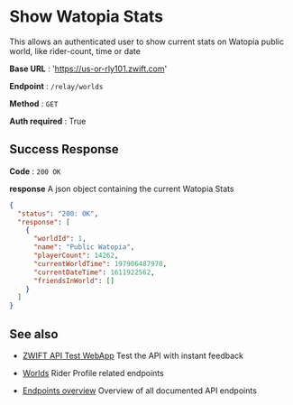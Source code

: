 # Show Watopia Stats

This allows an authenticated user to show current stats on Watopia public world, like rider-count, time or date

**Base URL** : 'https://us-or-rly101.zwift.com'

**Endpoint** : `/relay/worlds`

**Method** : `GET`

**Auth required** : True

## Success Response

**Code** : `200 OK`

**response**
A json object containing the current Watopia Stats

```json
{
  "status": "200: OK",
  "response": [
    {
      "worldId": 1,
      "name": "Public Watopia",
      "playerCount": 14262,
      "currentWorldTime": 197906487970,
      "currentDateTime": 1611922562,
      "friendsInWorld": []
    }
  ]
}
```

## See also

- [ZWIFT API Test WebApp](https://zwiftapi.strukturunion.de) Test the API with instant feedback

- [Worlds](../README.md#worlds) Rider Profile related endpoints

- [Endpoints overview](../README.md#known-endpoints) Overview of all documented API endpoints
